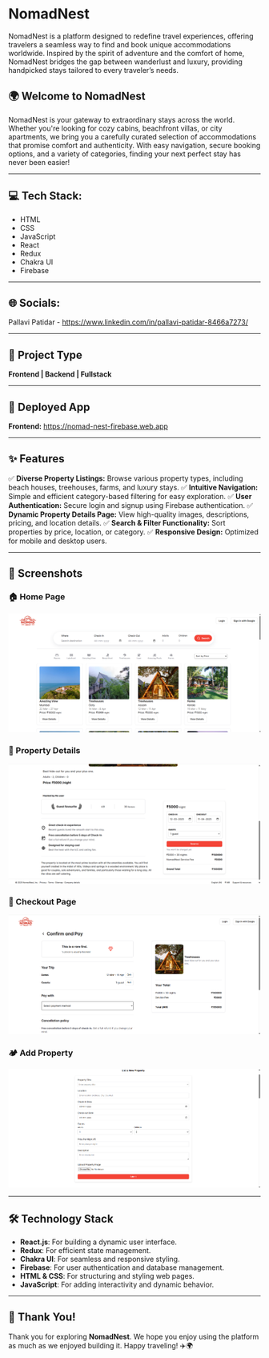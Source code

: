 # NomadNest

NomadNest is a platform designed to redefine travel experiences, offering travelers a seamless way to find and book unique accommodations worldwide. Inspired by the spirit of adventure and the comfort of home, NomadNest bridges the gap between wanderlust and luxury, providing handpicked stays tailored to every traveler’s needs.

## 🌍 Welcome to NomadNest

NomadNest is your gateway to extraordinary stays across the world. Whether you're looking for cozy cabins, beachfront villas, or city apartments, we bring you a carefully curated selection of accommodations that promise comfort and authenticity. With easy navigation, secure booking options, and a variety of categories, finding your next perfect stay has never been easier!

---

## 💻 Tech Stack:
- HTML
- CSS
- JavaScript
- React
- Redux
- Chakra UI
- Firebase

---

## 🌐 Socials:
Pallavi Patidar - https://www.linkedin.com/in/pallavi-patidar-8466a7273/

---

## 🚀 Project Type
**Frontend | Backend | Fullstack**

---

## 🔗 Deployed App
**Frontend:** https://nomad-nest-firebase.web.app


---

## ✨ Features
✅ **Diverse Property Listings:** Browse various property types, including beach houses, treehouses, farms, and luxury stays.
✅ **Intuitive Navigation:** Simple and efficient category-based filtering for easy exploration.
✅ **User Authentication:** Secure login and signup using Firebase authentication.
✅ **Dynamic Property Details Page:** View high-quality images, descriptions, pricing, and location details.
✅ **Search & Filter Functionality:** Sort properties by price, location, or category.
✅ **Responsive Design:** Optimized for mobile and desktop users.

---

## 📸 Screenshots
### 🏠 Home Page
![Home Page](src/assets/screenshots/SS1.png)

### 🏡 Property Details
![Property Details](src/assets/screenshots/SS2.png)

### 🛒 Checkout Page
![Checkout Page](src/assets/screenshots/SS3.png)

### 🏕️ Add Property
![Add Property](src/assets/screenshots/SS4.png)

---

## 🛠️ Technology Stack
- **React.js**: For building a dynamic user interface.
- **Redux**: For efficient state management.
- **Chakra UI**: For seamless and responsive styling.
- **Firebase**: For user authentication and database management.
- **HTML & CSS**: For structuring and styling web pages.
- **JavaScript**: For adding interactivity and dynamic behavior.

---

## 🙌 Thank You!
Thank you for exploring **NomadNest**. We hope you enjoy using the platform as much as we enjoyed building it. Happy traveling! ✈️🌍

